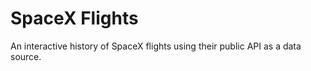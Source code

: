 # SpaceX Flights 

An interactive history of SpaceX flights using their public API as a data source. 

